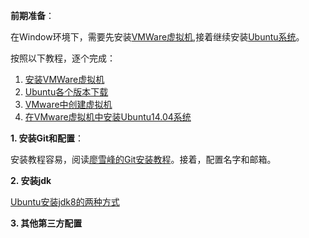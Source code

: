 
**前期准备**：

在Window环境下，需要先安装[VMWare虚拟机](https://www.vmware.com/cn.html),接着继续安装[Ubuntu系统](https://ubuntu.com/index_kylin)。

按照以下教程，逐个完成：

1. [安装VMWare虚拟机](https://www.jianshu.com/p/552179808ebf)
2. [Ubuntu各个版本下载](https://blog.csdn.net/qq_30815237/article/details/87650559)
3. [VMware中创建虚拟机](https://www.toutiao.com/i6564597790486299150/)
4. [在VMware虚拟机中安装Ubuntu14.04系统](https://blog.51cto.com/13389043/2128923?cid=710756)



**1. 安装Git和配置**：

安装教程容易，阅读[廖雪峰的Git安装教程](https://www.liaoxuefeng.com/wiki/896043488029600/896067074338496)。接着，配置名字和邮箱。

**2. 安装jdk**

[Ubuntu安装jdk8的两种方式](https://blog.csdn.net/xiamoyanyulrq/article/details/83022632)

**3. 其他第三方配置**